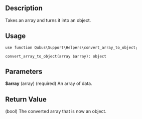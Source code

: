 Description
-----------

Takes an array and turns it into an object.

Usage
-----

    use function Qubus\Support\Helpers\convert_array_to_object;
    
    convert_array_to_object(array $array): object

Parameters
----------

**$array** (array) (required) An array of data.

Return Value
------------

(bool) The converted array that is now an object.